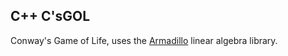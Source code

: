 <p><h2>C++ C'sGOL</h2></p>

Conway's Game of Life, uses the <a href=http://arma.sourceforge.net/>Armadillo</a> linear algebra library.